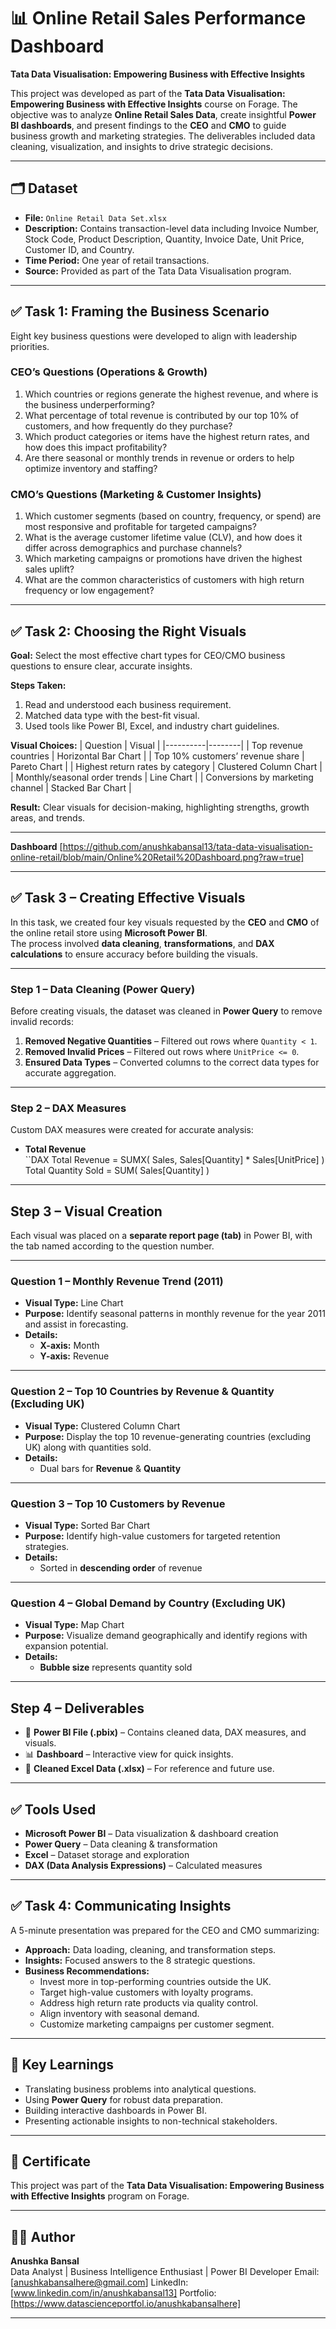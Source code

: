 # 📊 Online Retail Sales Performance Dashboard  
**Tata Data Visualisation: Empowering Business with Effective Insights**  

This project was developed as part of the **Tata Data Visualisation: Empowering Business with Effective Insights** course on Forage. The objective was to analyze **Online Retail Sales Data**, create insightful **Power BI dashboards**, and present findings to the **CEO** and **CMO** to guide business growth and marketing strategies. The deliverables included data cleaning, visualization, and insights to drive strategic decisions.  

---


## 🗂 Dataset
- **File:** `Online Retail Data Set.xlsx`
- **Description:** Contains transaction-level data including Invoice Number, Stock Code, Product Description, Quantity, Invoice Date, Unit Price, Customer ID, and Country.
- **Time Period:** One year of retail transactions.
- **Source:** Provided as part of the Tata Data Visualisation program.

---

## ✅ Task 1: Framing the Business Scenario
Eight key business questions were developed to align with leadership priorities.

### CEO’s Questions (Operations & Growth)
1. Which countries or regions generate the highest revenue, and where is the business underperforming?
2. What percentage of total revenue is contributed by our top 10% of customers, and how frequently do they purchase?
3. Which product categories or items have the highest return rates, and how does this impact profitability?
4. Are there seasonal or monthly trends in revenue or orders to help optimize inventory and staffing?

### CMO’s Questions (Marketing & Customer Insights)
1. Which customer segments (based on country, frequency, or spend) are most responsive and profitable for targeted campaigns?
2. What is the average customer lifetime value (CLV), and how does it differ across demographics and purchase channels?
3. Which marketing campaigns or promotions have driven the highest sales uplift?
4. What are the common characteristics of customers with high return frequency or low engagement?

---

## ✅ Task 2: Choosing the Right Visuals

**Goal:** Select the most effective chart types for CEO/CMO business questions to ensure clear, accurate insights.

**Steps Taken:**
1. Read and understood each business requirement.
2. Matched data type with the best-fit visual.
3. Used tools like Power BI, Excel, and industry chart guidelines.

**Visual Choices:**
| Question | Visual |
|----------|--------|
| Top revenue countries | Horizontal Bar Chart |
| Top 10% customers’ revenue share | Pareto Chart |
| Highest return rates by category | Clustered Column Chart |
| Monthly/seasonal order trends | Line Chart |
| Conversions by marketing channel | Stacked Bar Chart |

**Result:** Clear visuals for decision-making, highlighting strengths, growth areas, and trends.

---
**Dashboard**
[https://github.com/anushkabansal13/tata-data-visualisation-online-retail/blob/main/Online%20Retail%20Dashboard.png?raw=true]



---

## ✅ Task 3 – Creating Effective Visuals

In this task, we created four key visuals requested by the **CEO** and **CMO** of the online retail store using **Microsoft Power BI**.  
The process involved **data cleaning**, **transformations**, and **DAX calculations** to ensure accuracy before building the visuals.  

---

### **Step 1 – Data Cleaning (Power Query)**
Before creating visuals, the dataset was cleaned in **Power Query** to remove invalid records:  
1. **Removed Negative Quantities** – Filtered out rows where `Quantity < 1`.  
2. **Removed Invalid Prices** – Filtered out rows where `UnitPrice <= 0`.  
3. **Ensured Data Types** – Converted columns to the correct data types for accurate aggregation.  

---

### **Step 2 – DAX Measures**
Custom DAX measures were created for accurate analysis:  
- **Total Revenue**  
``DAX
Total Revenue = SUMX( Sales, Sales[Quantity] * Sales[UnitPrice] )
Total Quantity Sold = SUM( Sales[Quantity] )

---


## **Step 3 – Visual Creation**
Each visual was placed on a **separate report page (tab)** in Power BI, with the tab named according to the question number.

---

### **Question 1 – Monthly Revenue Trend (2011)**
- **Visual Type:** Line Chart  
- **Purpose:** Identify seasonal patterns in monthly revenue for the year 2011 and assist in forecasting.  
- **Details:**  
  - **X-axis:** Month  
  - **Y-axis:** Revenue  

---

### **Question 2 – Top 10 Countries by Revenue & Quantity (Excluding UK)**
- **Visual Type:** Clustered Column Chart  
- **Purpose:** Display the top 10 revenue-generating countries (excluding UK) along with quantities sold.  
- **Details:**  
  - Dual bars for **Revenue** & **Quantity**  

---

### **Question 3 – Top 10 Customers by Revenue**
- **Visual Type:** Sorted Bar Chart  
- **Purpose:** Identify high-value customers for targeted retention strategies.  
- **Details:**  
  - Sorted in **descending order** of revenue  

---

### **Question 4 – Global Demand by Country (Excluding UK)**
- **Visual Type:** Map Chart  
- **Purpose:** Visualize demand geographically and identify regions with expansion potential.  
- **Details:**  
  - **Bubble size** represents quantity sold  

---

## **Step 4 – Deliverables**
- 📂 **Power BI File (.pbix)** – Contains cleaned data, DAX measures, and visuals.  
- 📊 **Dashboard** – Interactive view for quick insights.  
- 📄 **Cleaned Excel Data (.xlsx)** – For reference and future use.  

---

## ✅ **Tools Used**
- **Microsoft Power BI** – Data visualization & dashboard creation
- **Power Query** – Data cleaning & transformation
- **Excel** – Dataset storage and exploration
- **DAX (Data Analysis Expressions)** – Calculated measures


---


## ✅ Task 4: Communicating Insights
A 5-minute presentation was prepared for the CEO and CMO summarizing:
- **Approach:** Data loading, cleaning, and transformation steps.
- **Insights:** Focused answers to the 8 strategic questions.
- **Business Recommendations:**
  - Invest more in top-performing countries outside the UK.
  - Target high-value customers with loyalty programs.
  - Address high return rate products via quality control.
  - Align inventory with seasonal demand.
  - Customize marketing campaigns per customer segment.

---

## 📌 Key Learnings
- Translating business problems into analytical questions.
- Using **Power Query** for robust data preparation.
- Building interactive dashboards in Power BI.
- Presenting actionable insights to non-technical stakeholders.

---

## 📜 Certificate
This project was part of the **Tata Data Visualisation: Empowering Business with Effective Insights** program on Forage.

---

## 👩‍💻 Author
**Anushka Bansal**  
Data Analyst | Business Intelligence Enthusiast | Power BI Developer
Email:[anushkabansalhere@gmail.com]
LinkedIn:[www.linkedin.com/in/anushkabansal13]
Portfolio:[https://www.datascienceportfol.io/anushkabansalhere]

---
